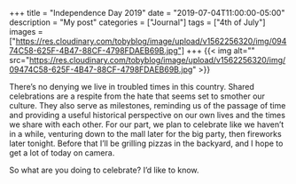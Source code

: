 +++
title = "Independence Day 2019"
date = "2019-07-04T11:00:00-05:00"
description = "My post"
categories = ["Journal"]
tags = ["4th of July"]
images = ["https://res.cloudinary.com/tobyblog/image/upload/v1562256320/img/09474C58-625F-4B47-88CF-4798FDAEB69B.jpg"]
+++
{{< img alt="" src="https://res.cloudinary.com/tobyblog/image/upload/v1562256320/img/09474C58-625F-4B47-88CF-4798FDAEB69B.jpg" >}}

There’s no denying we live in troubled times in this country. Shared celebrations are a respite from the hate that seems set to smother our culture. They also serve as milestones, reminding us of the passage of time and providing a useful historical perspective on our own lives and the times we share with each other. For our part, we plan to celebrate like we haven’t in a while, venturing down to the mall later for the big party, then fireworks later tonight. Before that I’ll be grilling pizzas in the backyard, and I hope to get a lot of today on camera.
<!--more-->

So what are you doing to celebrate? I’d like to know. 
